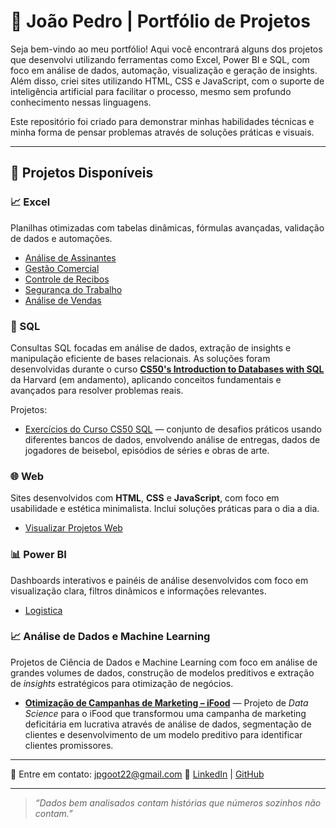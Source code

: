 # 🎯 João Pedro | Portfólio de Projetos

Seja bem-vindo ao meu portfólio! Aqui você encontrará alguns dos projetos que desenvolvi utilizando ferramentas como Excel, Power BI e SQL, com foco em análise de dados, automação, visualização e geração de insights. Além disso, criei sites utilizando HTML, CSS e JavaScript, com o suporte de inteligência artificial para facilitar o processo, mesmo sem profundo conhecimento nessas linguagens.


Este repositório foi criado para demonstrar minhas habilidades técnicas e minha forma de pensar problemas através de soluções práticas e visuais.

---

## 📂 Projetos Disponíveis

### 📈 Excel
Planilhas otimizadas com tabelas dinâmicas, fórmulas avançadas, validação de dados e automações.

- [Análise de Assinantes](Excel/Analise_assinantes/README.md)
- [Gestão Comercial](Excel/Comercial/README.md)
- [Controle de Recibos](Excel/Controle_Recibos/README.md)
- [Segurança do Trabalho](Excel/Segurança_trabalho/README.md)
- [Análise de Vendas](Excel/Vendas/README.md)

### 🧠 SQL

Consultas SQL focadas em análise de dados, extração de insights e manipulação eficiente de bases relacionais. As soluções foram desenvolvidas durante o curso **[CS50's Introduction to Databases with SQL](https://cs50.harvard.edu/sql/)** da Harvard (em andamento), aplicando conceitos fundamentais e avançados para resolver problemas reais.

Projetos:

- [Exercícios do Curso CS50 SQL](SQL/Projetos) — conjunto de desafios práticos usando diferentes bancos de dados, envolvendo análise de entregas, dados de jogadores de beisebol, episódios de séries e obras de arte.


### 🌐 Web  
Sites desenvolvidos com **HTML**, **CSS** e **JavaScript**, com foco em usabilidade e estética minimalista. Inclui soluções práticas para o dia a dia.  

- [Visualizar Projetos Web](Web/README.md)


### 📊 Power BI
Dashboards interativos e painéis de análise desenvolvidos com foco em visualização clara, filtros dinâmicos e informações relevantes.

- [Logistica](Power%20BI/Logistica/README.md)


### 📈 Análise de Dados e Machine Learning

Projetos de Ciência de Dados e Machine Learning com foco em análise de grandes volumes de dados, construção de modelos preditivos e extração de *insights* estratégicos para otimização de negócios.

* **[Otimização de Campanhas de Marketing – iFood](Otimização_Campanhas_Marketing_iFood/README.md)** — Projeto de *Data Science* para o iFood que transformou uma campanha de marketing deficitária em lucrativa através de análise de dados, segmentação de clientes e desenvolvimento de um modelo preditivo para identificar clientes promissores.

---


📧 Entre em contato: jpgoot22@gmail.com
🔗 [LinkedIn](www.linkedin.com/in/joãopedro-sousa) | [GitHub](https://github.com/jpgoot22)

---

> *“Dados bem analisados contam histórias que números sozinhos não contam.”*

